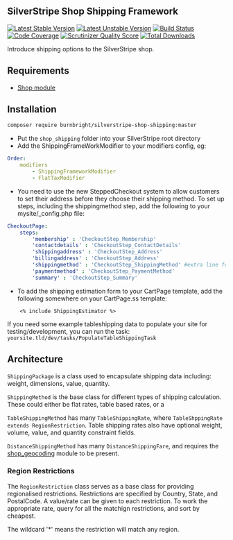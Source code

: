 ## SilverStripe Shop Shipping Framework

[![Latest Stable Version](https://poser.pugx.org/burnbright/silverstripe-shop-shipping/v/stable.png)](https://packagist.org/packages/burnbright/silverstripe-shop-shipping)
[![Latest Unstable Version](https://poser.pugx.org/burnbright/silverstripe-shop-shipping/v/unstable.png)](https://packagist.org/packages/burnbright/silverstripe-shop-shipping)
[![Build Status](https://secure.travis-ci.org/burnbright/silverstripe-shop-shipping.png)](http://travis-ci.org/burnbright/silverstripe-shop-shipping)
[![Code Coverage](https://scrutinizer-ci.com/g/burnbright/silverstripe-shop-shipping/badges/coverage.png?s=cae0140f6d9a99c35b20c23b8bbe88711d526246)](https://scrutinizer-ci.com/g/burnbright/silverstripe-shop-shipping/)
[![Scrutinizer Quality Score](https://scrutinizer-ci.com/g/burnbright/silverstripe-shop-shipping/badges/quality-score.png?s=802731e23565b5a7051b5622a56fccb7b764662a)](https://scrutinizer-ci.com/g/burnbright/silverstripe-shop-shipping/)
[![Total Downloads](https://poser.pugx.org/burnbright/silverstripe-shop-shipping/downloads.png)](https://packagist.org/packages/burnbright/silverstripe-shop-shipping)

Introduce shipping options to the SilverStripe shop.

## Requirements

 * [Shop module](https://github.com/burnbright/silverstripe-shop)

## Installation

```sh
composer require burnbright/silverstripe-shop-shipping:master
```

 * Put the `shop_shipping` folder into your SilverStripe root directory
 * Add the ShippingFrameWorkModifier to your modifiers config, eg:

```yaml
Order:
    modifiers
        - ShippingFrameworkModifier
        - FlatTaxModifier
```

 * You need to use the new SteppedCheckout system to allow customers to set their address
 before they choose their shipping method. To set up steps, including the shippingmethod step,
 add the following to your mysite/_config.php file:

```yaml
CheckoutPage:
    steps:
		'membership' : 'CheckoutStep_Membership'
        'contactdetails' : 'CheckoutStep_ContactDetails'
        'shippingaddress' : 'CheckoutStep_Address'
        'billingaddress' : 'CheckoutStep_Address'
        'shippingmethod' : 'CheckoutStep_ShippingMethod' #extra line for shipping method
        'paymentmethod' : 'CheckoutStep_PaymentMethod'
        'summary' : 'CheckoutStep_Summary'
```

 * To add the shipping estimation form to your CartPage template, add the following
 somewhere on your CartPage.ss template:

```
    <% include ShippingEstimator %>
```

If you need some example tableshipping data to populate your site for testing/development, 
you can run the task: `yoursite.tld/dev/tasks/PopulateTableShippingTask`

## Architecture

`ShippingPackage` is a class used to encapsulate shipping data including: weight, dimensions, value, quantity.

`ShippingMethod` is the base class for different types of shipping calculation.
These could either be flat rates, table based rates, or a

`TableShippingMethod` has many `TableShippingRate`, where `TableShppingRate extends RegionRestriction`.
Table shipping rates also have optional weight, volume, value, and quantity constraint fields.

`DistanceShippingMethod` has  many `DistanceShippingFare`, and requires the [shop_geocoding](https://github.com/burnbright/silverstripe-shop-geocoding) module to be present.

### Region Restrictions

The `RegionRestriction` class serves as a base class for providing regionalised restrictions.
Restrictions are specified by Country, State, and PostalCode. A value/rate can be given to each
restriction. To work the appropriate rate, query for all the matchign restrictions, and sort
by cheapest.

The wildcard '*' means the restriction will match any region.
